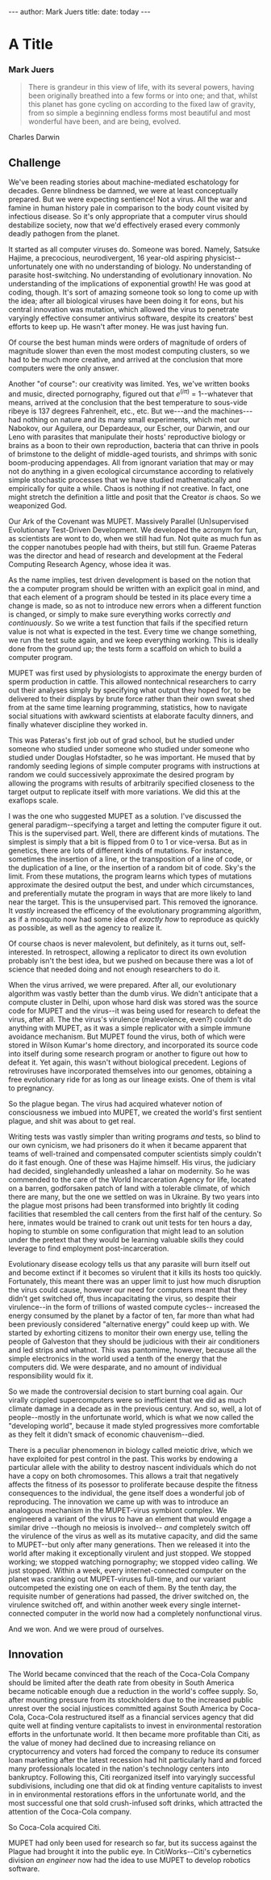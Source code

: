 --- author: Mark Juers title: date: today ---

# A Title
### Mark Juers


> There is grandeur in this view of life, with its several powers, having been
> originally breathed into a few forms or into one; and that, whilst this
> planet has gone cycling on according to the fixed law of gravity, from so
> simple a beginning endless forms most beautiful and most wonderful have been,
> and are being, evolved.

Charles Darwin



## Challenge

We've been reading stories about machine-mediated eschatology for decades.
Genre blindness be damned, we were at least conceptually prepared. But we were
expecting sentience! Not a virus. All the war and famine in human history pale
in comparison to the body count visited by infectious disease. So it's only
appropriate that a computer virus should destabilize society, now that we'd
effectively erased every commonly deadly pathogen from the planet.

It started as all computer viruses do. Someone was bored. Namely, Satsuke
Hajime, a precocious, neurodivergent, 16 year-old aspiring physicist--
unfortunately one with no understanding of biology. No understanding of
parasite host-switching. No understanding of evolutionary innovation. No
understanding of the implications of exponential growth! He was good at coding,
though. It's sort of amazing someone took so long to come up with the idea;
after all biological viruses have been doing it for eons, but his central
innovation was mutation, which allowed the virus to penetrate varyingly
effective consumer antivirus software, despite its creators' best efforts to
keep up. He wasn't after money. He was just having fun.

Of course the best human minds were orders of magnitude of orders of magnitude
slower than even the most modest computing clusters, so we had to be much more
creative, and arrived at the conclusion that more computers were the only
answer.

Another "of course": our creativity was limited. Yes, we've written books and
music, directed pornography, figured out that $e^(i \pi)$ = 1--whatever that
means, arrived at the conclusion that the best temperature to sous-vide ribeye
is 137 degrees Fahrenheit, etc., etc. But we---and the machines---had nothing
on nature and its many small experiments, which met our Nabokov, our Aguilera,
our Depardeaux, our Escher, our Darwin, and our Leno with parasites that
manipulate their hosts' reproductive biology or brains as a boon to their own
reproduction, bacteria that can thrive in pools of brimstone to the delight of
middle-aged tourists, and shrimps with sonic boom-producing appendages. All
from ignorant variation that may or may not do anything in a given ecological
circumstance according to relatively simple stochastic processes that we have
studied mathematically and empirically for quite a while. Chaos is nothing if
not creative. In fact, one might stretch the definition a little and posit that
the Creator *is* chaos. So we weaponized God.

Our Ark of the Covenant was MUPET. Massively Parallel (Un)supervised
Evolutionary Test-Driven Development. We developed the acronym for fun, as
scientists are wont to do, when we still had fun. Not quite as much fun as the
copper nanotubes people had with theirs, but still fun. Graeme Pateras was the
director and head of research and development at the Federal Computing Research
Agency, whose idea it was.

As the name implies, test driven development is based on the notion that the a
computer program should be written with an explicit goal in mind, and that each
element of a program should be tested in its place every time a change is made,
so as not to introduce new errors when a different function is changed, or
simply to make sure everything works correctly *and continuously*. So we write
a test function that fails if the specified return value is not what is
expected in the test. Every time we change something, we run the test suite
again, and we keep everything working. This is ideally done from the ground up;
the tests form a scaffold on which to build a computer program.

 MUPET was first used by physiologists to approximate the energy burden of
 sperm production in cattle. This allowed nontechnical researchers to carry out
 their analyses simply by specifying what output they hoped for, to be
 delivered to their displays by brute force rather than their own sweat shed
 from at the same time learning programming, statistics, how to navigate social
 situations with awkward scientists at elaborate faculty dinners, and finally
 whatever discipline they worked in.

This was Pateras's first job out of grad school, but he studied under someone
who studied under someone who studied under someone who studied under Douglas
Hofstadter, so he was important. He mused that by randomly seeding legions of
simple computer programs with instructions at random we could successively
approximate the desired program by allowing the programs with results of
arbitrarily specified closeness to the target output to replicate itself with
more variations. We did this at the exaflops scale.

I was the one who suggested MUPET as a solution. I've discussed the general
paradigm--specifying a target and letting the computer figure it out. This is
the supervised part. Well, there are different kinds of mutations. The simplest
is simply that a bit is flipped from 0 to 1 or vice-versa. But as in genetics,
there are lots of different kinds of mutations. For instance, sometimes the
insertion of a line, or the transposition of a line of code, or the duplication
of a line, or the insertion of a random bit of code. Sky's the limit. From
these mutations, the program learns which types of mutations approximate the
desired output the best, and under which circumstances, and preferentially
mutate the program in ways that are more likely to land near the target. This
is the unsupervised part. This removed the ignorance. It *vastly* increased the
efficency of the evolutionary programming algorithm, as if a mosquito now had
some idea of *exactly how* to reproduce as quickly as possible, as well as the
agency to realize it.

Of course chaos is never malevolent, but definitely, as it turns out,
self-interested. In retrospect, allowing a replicator to direct its own
evolution probably isn't the best idea, but we pushed on because there was a
lot of science that needed doing and not enough researchers to do it.

When the virus arrived, we were prepared. After all, our evolutionary algorithm
was vastly better than the dumb virus. We didn't anticipate that a compute
cluster in Delhi, upon whose hard disk was stored was the source code for MUPET
and the virus--it was being used for research to defeat the virus, after all.
The the virus's virulence (malevolence, even?) couldn't do anything with MUPET,
as it was a simple replicator with a simple immune avoidance mechanism. But
MUPET found the virus, both of which were stored in Wilson Kumar's home
directory, and incorporated its source code into itself during some research
program or another to figure out how to defeat it. Yet again, this wasn't
without biological precedent. Legions of retroviruses have incorporated
themselves into our genomes, obtaining a free evolutionary ride for as long as
our lineage exists. One of them is vital to pregnancy.

So the plague began. The virus had acquired whatever notion of consciousness we
imbued into MUPET, we created the world's first sentient plague, and shit was
about to get real.

Writing tests was vastly simpler than writing programs *and* tests, so blind to
our own cynicism, we had prisoners do it when it became apparent that teams of
well-trained and compensated computer scientists simply couldn't do it fast
enough. One of these was Hajime himself. His virus, the judiciary had decided,
singlehandedly unleashed a lahar on modernity. So he was commended to the care
of the World Incarceration Agency for life, located on a barren, godforsaken
patch of land with a tolerable climate, of which there are many, but the one we
settled on was in Ukraine. By two years into the plague most prisons had been
transformed into brightly lit coding facilities that resembled the call centers
from the first half of the century. So here, inmates would be trained to crank
out unit tests for ten hours a day, hoping to stumble on some configuration
that might lead to an solution under the pretext that they would be learning
valuable skills they could leverage to find employment post-incarceration.

Evolutionary disease ecology tells us that any parasite will burn itself out
and become extinct if it becomes so virulent that it kills its hosts too
quickly. Fortunately, this meant there was an upper limit to just how much
disruption the virus could cause, however our need for computers meant that
they didn't get switched off, thus incapacitating the virus, so despite their
virulence--in the form of trillions of wasted compute cycles-- increased the
energy consumed by the planet by a factor of ten, far more than what had been
previously considered "alternative energy" could keep up with. We started by
exhorting citizens to monitor their own energy use, telling the people of
Galveston that they should be judicious with their air conditioners and led
strips and whatnot. This was pantomime, however, because all the simple
electronics in the world used a tenth of the energy that the computers did. We
were desparate, and no amount of individual responsibility would fix it.

So we made the controversial decision to start burning coal again. Our virally
crippled supercomputers were so inefficient that we did as much climate damage
in a decade as in the previous century. And so, well, a lot of people--mostly
in the unfortunate world, which is what we now called the "developing world",
because it made styled progressives more comfortable as they felt it didn't
smack of economic chauvenism--died.

There is a peculiar phenomenon in biology called meiotic drive, which we have
exploited for pest control in the past. This works by endowing a particular
allele with the ability to destroy nascent individuals which do not have a copy
on both chromosomes. This allows a trait that negatively affects the fitness of
its posessor to proliferate because despite the fitness consequences to the
individual, the gene itself does a wonderful job of reproducing. The innovation
we came up with was to introduce an analogous mechanism in the MUPET-virus
symbiont complex. We engineered a variant of the virus to have an element that
would engage a similar drive --though no meiosis is involved-- *and* completely
switch off the virulence of the virus as well as its mutative capacity, and did
the same to MUPET--but only after many generations. Then we released it into
the world after making it exceptionally virulent and just stopped. We stopped
working; we stopped watching pornography; we stopped video calling. We just
stopped. Within a week, every internet-connected computer on the planet was
cranking out MUPET-viruses full-time, and our variant outcompeted the existing
one on each of them. By the tenth day, the requisite number of generations had
passed, the driver switched on, the virulence switched off, and within another
week every single internet-connected computer in the world now had a completely
nonfunctional virus.

And we won. And we were proud of ourselves.



## Innovation

The World became convinced that the reach of the Coca-Cola Company should be
limited after the death rate from obesity in South America became noticable
enough due a reduction in the world's coffee supply. So, after mounting
pressure from its stockholders due to the increased public unrest over the
social injustices committed against South America by Coca-Cola, Coca-Cola
restructured itself as a financial services agency that did quite well at
finding venture capitalists to invest in environmental restoration efforts in
the unfortunate world. It then became more profitable than Citi, as the value
of money had declined due to increasing reliance on cryptocurrency and voters
had forced the company to reduce its consumer loan marketing after the latest
recession had hit particularly hard and forced many professionals located in
the nation's technology centers into bankruptcy. Following this, Citi
reorganized itself into varyingly successful subdivisions, including one that
did ok at finding venture capitalists to invest in in environmental
restorations effors in the unfortunate world, and the most successful one that
sold crush-infused soft drinks, which attracted the attention of the Coca-Cola
company.

So Coca-Cola acquired Citi.

MUPET had only been used for research so far, but its success against the
Plague had brought it into the public eye. In CitiWorks--Citi's cybernetics
division *an engineer* now had the idea to use MUPET to develop robotics
software.

